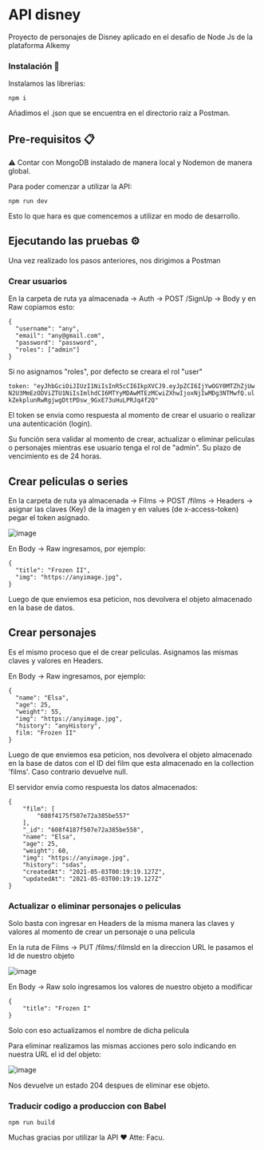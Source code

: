 # API disney

Proyecto de personajes de Disney aplicado en el desafio de Node Js de la plataforma Alkemy 

### Instalación 🔧


Instalamos las librerias:

```
npm i 
```

Añadimos el .json que se encuentra en el directorio raiz a Postman.


## Pre-requisitos 📋

⚠️ Contar con MongoDB instalado de manera local y Nodemon de manera global.

Para poder comenzar a utilizar la API: 

```
npm run dev
```

Esto lo que hara es que comencemos a utilizar en modo de desarrollo.

## Ejecutando las pruebas ⚙️

Una vez realizado los pasos anteriores, nos dirigimos a Postman

### Crear usuarios

En la carpeta de ruta ya almacenada -> Auth -> POST /SignUp -> Body y en Raw copiamos esto:

```
{
  "username": "any",
  "email": "any@gmail.com",
  "password": "password",
  "roles": ["admin"]
}
```
Si no asignamos "roles", por defecto se creara el rol "user"


````
token: "eyJhbGciOiJIUzI1NiIsInR5cCI6IkpXVCJ9.eyJpZCI6IjYwOGY0MTZhZjUw
N2U3MmEzODViZTU1NiIsImlhdCI6MTYyMDAwMTEzMCwiZXhwIjoxNjIwMDg3NTMwfQ.ul
kZekplunRwRgjwgDttPDsw_9GxE73uHuLPRJq4f2Q"
````
 
 
El token se envia como respuesta al momento de crear el usuario o realizar una autenticación (login).

Su función sera validar al momento de crear, actualizar o eliminar peliculas o personajes mientras ese usuario tenga el rol de "admin". Su plazo de vencimiento es de 24 horas.
 
## Crear peliculas o series

En la carpeta de ruta ya almacenada -> Films -> POST /films -> Headers -> asignar las claves (Key) de la imagen y en values (de x-access-token) pegar el token asignado.

![image](https://user-images.githubusercontent.com/49505462/116836113-b7fca300-ab9b-11eb-941a-e1ba060db4f9.png)



En Body -> Raw ingresamos, por ejemplo:
 
 
```
{
  "title": "Frozen II",
  "img": "https://anyimage.jpg",
}
```

Luego de que enviemos esa peticion, nos devolvera el objeto almacenado en la base de datos.

## Crear personajes

Es el mismo proceso que el de crear peliculas. Asignamos las mismas claves y valores en Headers.

En Body -> Raw ingresamos, por ejemplo:
 
 
```
{
  "name": "Elsa",
  "age": 25,
  "weight": 55,
  "img": "https://anyimage.jpg",
  "history": "anyHistory",
  film: "Frozen II"
}
```
 
Luego de que enviemos esa peticion, nos devolvera el objeto almacenado en la base de datos con el ID del film que esta almacenado en la collection 'films'. Caso contrario devuelve null.

El servidor envia como respuesta los datos almacenados:

```
{
    "film": [
        "608f4175f507e72a385be557"
    ],
    "_id": "608f4187f507e72a385be558",
    "name": "Elsa",
    "age": 25,
    "weight": 60,
    "img": "https://anyimage.jpg",
    "history": "sdas",
    "createdAt": "2021-05-03T00:19:19.127Z",
    "updatedAt": "2021-05-03T00:19:19.127Z"
}
```

### Actualizar o eliminar personajes o peliculas

Solo basta con ingresar en Headers de la misma manera las claves y valores al momento de crear un personaje o una pelicula

En la ruta de Films -> PUT /films/:filmsId en la direccion URL le pasamos el Id de nuestro objeto

![image](https://user-images.githubusercontent.com/49505462/116836830-6efa1e00-ab9e-11eb-826e-9f8c42a6f4c3.png)

En Body -> Raw solo ingresamos los valores de nuestro objeto a modificar 

```
{
    "title": "Frozen I"
}
```
Solo con eso actualizamos el nombre de dicha pelicula

Para eliminar realizamos las mismas acciones pero solo indicando en nuestra URL el id del objeto:

![image](https://user-images.githubusercontent.com/49505462/116836894-bda7b800-ab9e-11eb-85ab-c5d713cdd88d.png)

Nos devuelve un estado 204 despues de eliminar ese objeto.


### Traducir codigo a produccion con Babel

```
npm run build
```



Muchas gracias por utilizar la API ❤ Atte: Facu.
